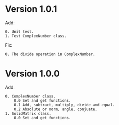 # Version 1.0.1

Add:

    0. Unit test.
    1. Test ComplexNumber class.

Fix:

    0. The divide operation in ComplexNumber.

# Version 1.0.0

Add:

    0. ComplexNumber class.
        0.0 Set and get functions.
        0.1 Add, subtract, multiply, divide and equal.
        0.2 Absolute or norm, angle, conjuate.
    1. SolidMatrix class.
        0.0 Set and get functions.

